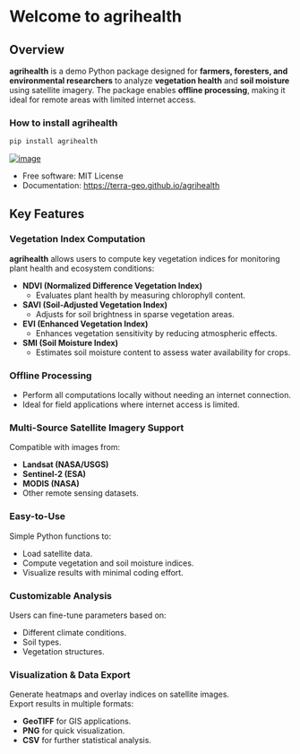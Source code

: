 # Welcome to agrihealth

## **Overview** 

**agrihealth** is a demo Python package designed for **farmers, foresters, and environmental researchers** to analyze **vegetation health** and **soil moisture** using satellite imagery. The package enables **offline processing**, making it ideal for remote areas with limited internet access.  

### How to install agrihealth 
```python
pip install agrihealth
```

[![image](https://img.shields.io/pypi/v/agrihealth.svg)](https://pypi.python.org/pypi/agrihealth)


-   Free software: MIT License
-   Documentation: <https://terra-geo.github.io/agrihealth>

## **Key Features**  

### **Vegetation Index Computation**  
**agrihealth** allows users to compute key vegetation indices for monitoring plant health and ecosystem conditions:  

- **NDVI (Normalized Difference Vegetation Index)**  
  - Evaluates plant health by measuring chlorophyll content.  
- **SAVI (Soil-Adjusted Vegetation Index)**  
  - Adjusts for soil brightness in sparse vegetation areas.  
- **EVI (Enhanced Vegetation Index)**  
  - Enhances vegetation sensitivity by reducing atmospheric effects.  
- **SMI (Soil Moisture Index)**  
  - Estimates soil moisture content to assess water availability for crops.  

### **Offline Processing**  
- Perform all computations locally without needing an internet connection.  
- Ideal for field applications where internet access is limited.  

### **Multi-Source Satellite Imagery Support**  
Compatible with images from:  

- **Landsat (NASA/USGS)**  
- **Sentinel-2 (ESA)**  
- **MODIS (NASA)**  
- Other remote sensing datasets.  

### **Easy-to-Use**  
Simple Python functions to:  

- Load satellite data.  
- Compute vegetation and soil moisture indices.  
- Visualize results with minimal coding effort.  

### **Customizable Analysis**  
Users can fine-tune parameters based on:  

- Different climate conditions.  
- Soil types.  
- Vegetation structures.  

### **Visualization & Data Export**  
Generate heatmaps and overlay indices on satellite images.  
Export results in multiple formats:  

- **GeoTIFF** for GIS applications.  
- **PNG** for quick visualization.  
- **CSV** for further statistical analysis.  
